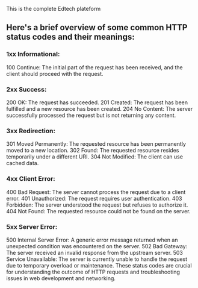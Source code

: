 This is the complete Edtech plateform

## Here's a brief overview of some common HTTP status codes and their meanings:

### 1xx Informational:

100 Continue: The initial part of the request has been received, and the client should proceed with the request.

### 2xx Success:

200 OK: The request has succeeded.
201 Created: The request has been fulfilled and a new resource has been created.
204 No Content: The server successfully processed the request but is not returning any content.

### 3xx Redirection:

301 Moved Permanently: The requested resource has been permanently moved to a new location.
302 Found: The requested resource resides temporarily under a different URI.
304 Not Modified: The client can use cached data.

### 4xx Client Error:

400 Bad Request: The server cannot process the request due to a client error.
401 Unauthorized: The request requires user authentication.
403 Forbidden: The server understood the request but refuses to authorize it.
404 Not Found: The requested resource could not be found on the server.

### 5xx Server Error:

500 Internal Server Error: A generic error message returned when an unexpected condition was encountered on the server.
502 Bad Gateway: The server received an invalid response from the upstream server.
503 Service Unavailable: The server is currently unable to handle the request due to temporary overload or maintenance.
These status codes are crucial for understanding the outcome of HTTP requests and troubleshooting issues in web development and networking.

